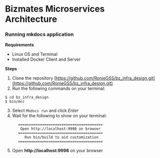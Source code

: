 # Bizmates Microservices Architecture

### Running mkdocs application

**Requirements**
* Linux OS and Terminal
* Installed Docker Client and Server

**Steps**
1. Clone the repository [https://github.com/RonieGSS/bz_infra_design.git](https://github.com/RonieGSS/bz_infra_design.git)
2. Run the following commands on your terminal:
```
$ cd bz_infra_design
$ bin/mcc
```
3. Select `Mkdocs run` and click *Enter*
4. Wait for the following to show on your terminal:
```
	  =======================================
	   Open http://localhost:9998 on browser
	  =======================================
	     Run bin/build to aid customization
	  =======================================
```
5. Open **http://localhost:9998** on your browser